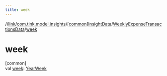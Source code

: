 ```yaml
---
title: week
---
```

//[link](../../../../index.html)/[com.tink.model.insights](../../index.html)/[[common]InsightData](../index.html)/[WeeklyExpenseTransactionsData](index.html)/[week](week.html)



# week



[common]\
val [week](week.html): [YearWeek](../../../com.tink.model.time/[common]-year-week/index.html)




